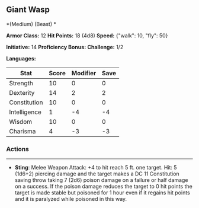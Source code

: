 ## Giant Wasp
*(Medium) (Beast) *

**Armor Class:** 12
**Hit Points:** 18 (4d8)
**Speed:** {"walk": 10, "fly": 50}

**Initiative:** 14
**Proficiency Bonus:**
**Challenge:** 1/2

**Languages:** 



| Stat | Score | Modifier | Save |
| ---- | ---- | ---- | ---- |
| Strength | 10 | 0 | 0 |
| Dexterity | 14 | 2 | 2 |
| Constitution | 10 | 0 | 0 |
| Intelligence | 1 | -4 | -4 |
| Wisdom | 10 | 0 | 0 |
| Charisma | 4 | -3 | -3 |

### Actions
 --- 
- **Sting**: Melee Weapon Attack: +4 to hit  reach 5 ft.  one target. Hit: 5 (1d6+2) piercing damage and the target makes a DC 11 Constitution saving throw  taking 7 (2d6) poison damage on a failure or half damage on a success. If the poison damage reduces the target to 0 hit points  the target is made stable but poisoned for 1 hour  even if it regains hit points  and it is paralyzed while poisoned in this way.

